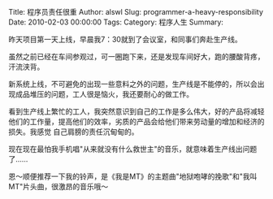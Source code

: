 Title: 程序员责任很重
Author: alswl
Slug: programmer-a-heavy-responsibility
Date: 2010-02-03 00:00:00
Tags: 
Category: 程序人生
Summary: 

昨天项目第一天上线，早晨我7：30就到了会议室，和同事们奔赴生产线。

虽然之前已经在车间参观过，可一圈跑下来，还是发现车间好大，跑的腰酸背疼，汗流浃背。

新系统上线，不可避免的出现一些意料之外的问题，生产线是不能停的，所以会出现成品堆压的问题，工人很是恼火，我还要耐心的做工作。

看到生产线上繁忙的工人，我突然意识到自己的工作是多么伟大，好的产品将减轻他们的工作量，提高他们的效率，劣质的产品会给他们带来劳动量的增加和经济的损失。我感觉
自己肩膀的责任沉甸甸的。

现在现在最怕我手机唱"从来就没有什么救世主"的音乐，就意味着生产线出问题了……

恩～顺便推荐一下我的铃声，是《我是MT》的主题曲"地狱咆哮的挽歌"和"我叫MT"片头曲，很激昂的音乐哦～

